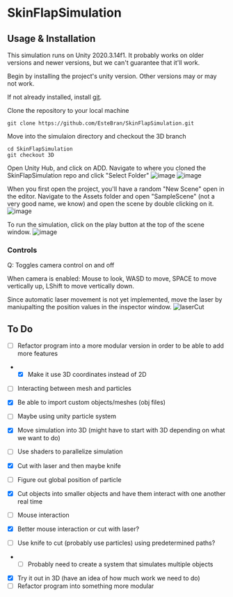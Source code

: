 # SkinFlapSimulation

## Usage & Installation
This simulation runs on Unity 2020.3.14f1. It probably works on older versions and newer versions, but we can't guarantee that it'll work.

Begin by installing the project's unity version. Other versions may or may not work.

If not already installed, install [git](https://git-scm.com/).

Clone the repository to your local machine
```
git clone https://github.com/EsteBran/SkinFlapSimulation.git
```
Move into the simulaion directory and checkout the 3D branch

```
cd SkinFlapSimulation
git checkout 3D
```
Open Unity Hub, and click on ADD. Navigate to where you cloned the SkinFlapSimulation repo and click "Select Folder"
![image](https://user-images.githubusercontent.com/15898988/131772190-01be6238-1f5d-4000-a60c-424fe7fd16eb.png)
![image](https://user-images.githubusercontent.com/15898988/131772224-c79fb23d-2508-4263-b46b-30ac90df032f.png)


When you first open the project, you'll have a random "New Scene" open in the editor. Navigate to the Assets folder and open "SampleScene" (not a very good name, we know) and open the scene by double clicking on it.
![image](https://user-images.githubusercontent.com/15898988/131772377-8c19aff6-284b-46e1-9b68-62cb468f238c.png)

To run the simulation, click on the play button at the top of the scene window. 
![image](https://user-images.githubusercontent.com/15898988/131772453-c29725d0-8f31-4067-a893-d2058504ebde.png)

### Controls
Q: Toggles camera control on and off

When camera is enabled: Mouse to look, WASD to move, SPACE to move vertically up, LShift to move vertically down.

Since automatic laser movement is not yet implemented, move the laser by maniupalting the position values in the inspector window.
![laserCut](https://user-images.githubusercontent.com/15898988/131772926-dbe607ff-c949-45a7-a9e7-45c9430b53aa.gif)


## To Do

- [ ] Refactor program into a more modular version in order to be able to add more features
- - [x] Make it use 3D coordinates instead of 2D
- [ ] Interacting between mesh and particles
- [x] Be able to import custom objects/meshes (obj files)
- [ ] Maybe using unity particle system
- [x] Move simulation into 3D (might have to start with 3D depending on what we want to do)
- [ ] Use shaders to parallelize simulation
- [x] Cut with laser and then maybe knife
- [ ] Figure out global position of particle
- [x] Cut objects into smaller objects and have them interact with one another real time 
- [ ] Mouse interaction

- [x] Better mouse interaction or cut with laser?
- [ ] Use knife to cut (probably use particles) using predetermined paths?
- - [ ] Probably need to create a system that simulates multiple objects
- [x] Try it out in 3D (have an idea of how much work we need to do)
- [ ] Refactor program into something more modular
